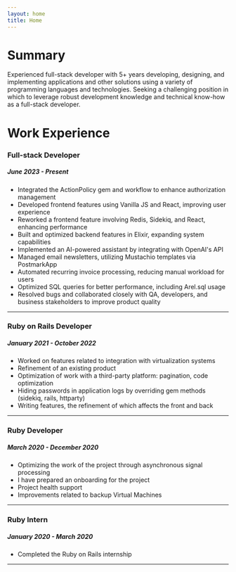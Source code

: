 ```yaml
---
layout: home
title: Home
---
```


# Summary

Experienced full-stack developer with 5+ years developing, designing, and implementing applications and
other solutions using a variety of programming languages and technologies. Seeking a challenging position
in which to leverage robust development knowledge and technical know-how as a full-stack developer.

# Work Experience

### Full-stack Developer
##### _June 2023 - Present_

* Integrated the ActionPolicy gem and workflow to enhance authorization management
* Developed frontend features using Vanilla JS and React, improving user experience
* Reworked a frontend feature involving Redis, Sidekiq, and React, enhancing performance
* Built and optimized backend features in Elixir, expanding system capabilities
* Implemented an AI-powered assistant by integrating with OpenAI's API
* Managed email newsletters, utilizing Mustachio templates via PostmarkApp
* Automated recurring invoice processing, reducing manual workload for users
* Optimized SQL queries for better performance, including Arel.sql usage
* Resolved bugs and collaborated closely with QA, developers, and business stakeholders to improve product quality

***

### Ruby on Rails Developer
##### _January 2021 - October 2022_

* Worked on features related to integration with virtualization systems
* Refinement of an existing product
* Optimization of work with a third-party platform: pagination, code optimization
* Hiding passwords in application logs by overriding gem methods (sidekiq, rails, httparty)
* Writing features, the refinement of which affects the front and back

***

### Ruby Developer
##### _March 2020 - December 2020_
* Optimizing the work of the project through asynchronous signal processing
* I have prepared an onboarding for the project
* Project health support
* Improvements related to backup Virtual Machines

***

### Ruby Intern
##### _January 2020 - March 2020_
* Completed the Ruby on Rails internship

***
